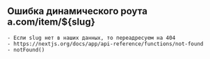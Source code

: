 ## Ошибка динамического роута a.com/item/${slug}
    - Если slug нет в наших данных, то переадресуем на 404
    - https://nextjs.org/docs/app/api-reference/functions/not-found
    - notFound()
##